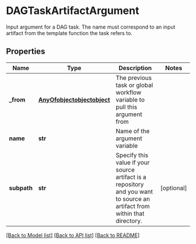 # DAGTaskArtifactArgument

Input argument for a DAG task.  The name must correspond to an input artifact from the template function the task refers to.
## Properties
Name | Type | Description | Notes
------------ | ------------- | ------------- | -------------
**_from** | [**AnyOfobjectobjectobject**](AnyOfobjectobjectobject.md) | The previous task or global workflow variable to pull this argument from | 
**name** | **str** | Name of the argument variable | 
**subpath** | **str** | Specify this value if your source artifact is a repository and you want to source an artifact from within that directory. | [optional] 

[[Back to Model list]](../README.md#documentation-for-models) [[Back to API list]](../README.md#documentation-for-api-endpoints) [[Back to README]](../README.md)


